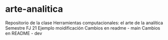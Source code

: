 # arte-analitica
Repositorio de la clase Herramientas computacionales: el arte de la analítica  Semestre FJ 21
Ejemplo moidificación
Cambios en readme - main
Cambios en README - dev
